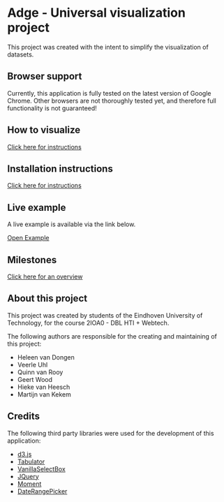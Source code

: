 # Adge - Universal visualization project
This project was created with the intent to simplify the visualization of datasets.

## Browser support
Currently, this application is fully tested on the latest version of Google Chrome.
Other browsers are not thoroughly tested yet, and therefore full functionality is not guaranteed!

## How to visualize

[Click here for instructions](HOWTO.md)

## Installation instructions

[Click here for instructions](INSTALL.md)

## Live example
A live example is available via the link below.

[Open Example](https://projects.vankekem.com/dblinterim/)

## Milestones

[Click here for an overview](MILESTONES.md)

## About this project
This project was created by students of the Eindhoven University of Technology, for the course 2IOA0 - DBL HTI + Webtech.

The following authors are responsible for the creating and maintaining of this project:
* Heleen van Dongen
* Veerle Uhl
* Quinn van Rooy
* Geert Wood
* Hieke van Heesch
* Martijn van Kekem

## Credits
The following third party libraries were used for the development of this application:
* [d3.js](https://github.com/d3/d3)
* [Tabulator](https://github.com/olifolkerd/tabulator)
* [VanillaSelectBox](https://github.com/PhilippeMarcMeyer/vanillaSelectBox)
* [JQuery](https://github.com/jquery/jquery)
* [Moment](https://github.com/moment/moment)
* [DateRangePicker](https://github.com/dangrossman/daterangepicker)
